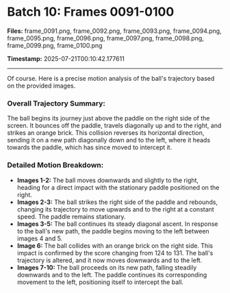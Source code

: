 # Batch 10: Frames 0091-0100

**Files:** frame_0091.png, frame_0092.png, frame_0093.png, frame_0094.png, frame_0095.png, frame_0096.png, frame_0097.png, frame_0098.png, frame_0099.png, frame_0100.png

**Timestamp:** 2025-07-21T00:10:42.177611

---

Of course. Here is a precise motion analysis of the ball's trajectory based on the provided images.

### Overall Trajectory Summary:
The ball begins its journey just above the paddle on the right side of the screen. It bounces off the paddle, travels diagonally up and to the right, and strikes an orange brick. This collision reverses its horizontal direction, sending it on a new path diagonally down and to the left, where it heads towards the paddle, which has since moved to intercept it.

### Detailed Motion Breakdown:
*   **Images 1-2:** The ball moves downwards and slightly to the right, heading for a direct impact with the stationary paddle positioned on the right.
*   **Images 2-3:** The ball strikes the right side of the paddle and rebounds, changing its trajectory to move upwards and to the right at a constant speed. The paddle remains stationary.
*   **Images 3-5:** The ball continues its steady diagonal ascent. In response to the ball's new path, the paddle begins moving to the left between images 4 and 5.
*   **Image 6:** The ball collides with an orange brick on the right side. This impact is confirmed by the score changing from 124 to 131. The ball's trajectory is altered, and it now moves downwards and to the left.
*   **Images 7-10:** The ball proceeds on its new path, falling steadily downwards and to the left. The paddle continues its corresponding movement to the left, positioning itself to intercept the ball.
